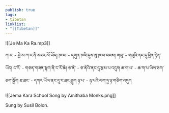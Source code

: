 ```yaml
---
publish: true
tags:
- tibetan
linklist:
- "[[Tibetan]]"
---
```


![[Je Ma Ka Ra.mp3]]

ཀ་ར་ - བྱེ་མ་ཀ་ར་ནི་མངར་མོ་ཡོད།
ཁ་བ་ - དགུན་ཁའི་དུས་སུ་ཁ་བ་བབས།
གའུ་ - གའུའི་ནང་དུ་བྱིན་རྟེན་ཡོད།
ང་རོ་ - གཅན་གཟན་སྟག་ནི་ང་རོ་ཆེ།
ཅ་ནེ་ - ཅ་ནེའི་ནང་དུ་རྩམ་པ་འདུག
ཆ་ག་པ་ - ཆ་ག་པ་ཡིས་ཅག་ཅག་སྐྲོག
ཇ་ཐང་ - དཀར་ཡོལ་ནང་དུ་ང་ཐང་བླུག
ཉ་པ་ - ཉ་པའི་ལག་ཏུ་ཉ་གཅིག་འདུག

![[Jema Kara School Song by Amithaba Monks.png]]

Sung by Susil Bolon.
